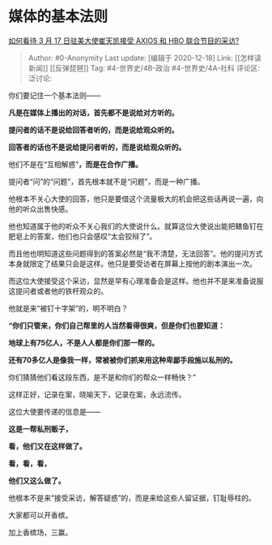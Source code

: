 # 媒体的基本法则
[如何看待 3 月 17 日驻美大使崔天凯接受 AXIOS 和 HBO 联合节目的采访?](https://www.zhihu.com/question/381764302/answer/1101935902)

> Author: #0-Anonymity
> Last update: [编辑于 2020-12-18]
> Link: [[怎样读新闻]] [[反弹琵琶]]
> Tag: #4-世界史/4B-政治 #4-世界史/4A-社科
> 评论区:
> 泛讨论:

你们要记住一个基本法则——

**凡是在媒体上播出的对话，首先都不是说给对方听的。**

**提问者的话不是说给回答者听的，而是说给观众听的。**

**回答者的话也不是说给提问者听的，而是说给观众听的。**

他们不是在“互相解惑”**，**而是在**合作广播。**

提问者“问”的“问题”，首先根本就不是“问题”，而是一种广播。

他根本不关心大使的回答，他只是要借这个流量极大的机会把这些话再说一遍，向他的听众出售快感。

他也知道属于他的听众不关心我们的大使说什么。就算这位大使说出能把鳝鱼钉在肥皂上的答案，他们也只会感叹“太会狡辩了”。

而且他也明知道这些问题得到的答案必然是“我不清楚，无法回答”。他的提问方式本身就限定了结果只会是这样。他只是要受访者在屏幕上按他的剧本演出一次。

而这位大使接受这个采访，显然是早有心理准备会是这样。他也并不是来准备说服这提问者或者他的铁杆观众的。

他就是来“被钉十字架”的，明不明白？

**“你们只管来，你们自己帮里的人当然看得很爽，但是你们也要知道：**

**地球上有75亿人，不是人人都是你们那一帮的。**

**还有70多亿人是像我一样，常被被你们抓来用这种卑鄙手段施以私刑的。**

你们猜猜他们看这段东西，是不是和你们的帮众一样畅快？”

这样正好，记录在案，晓喻天下，记录在案，永远流传。

这位大使要传递的信息是——

**这是一帮私刑贩子，**

**看，他们又在这样做了。**

**看，看，看，**

**他们又这么做了。**

他根本不是来“接受采访，解答疑惑”的，而是来给这些人留证据，钉耻辱柱的。

大家都可以开香槟。

加上香槟场，三赢。
